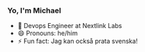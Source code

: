 ### Yo, I'm Michael

- 🌱 Devops Engineer at Nextlink Labs
- 😄 Pronouns: he/him
- ⚡ Fun fact: Jag kan också prata svenska!

